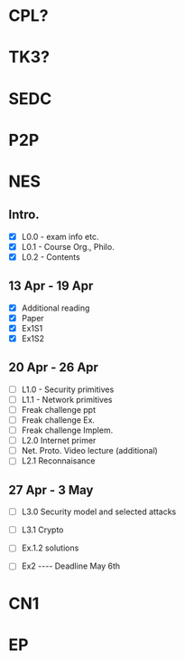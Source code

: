 CPL?
========================



TK3?
========================



SEDC
========================


P2P
========================



NES
========================

Intro.
-----
- [x] L0.0 - exam info etc.
- [x] L0.1 - Course Org., Philo.
- [x] L0.2 - Contents

13 Apr - 19 Apr
-----
- [x] Additional reading
- [x] Paper
- [x] Ex1S1
- [x] Ex1S2

20 Apr - 26 Apr
-----
- [ ] L1.0 - Security primitives
- [ ] L1.1 - Network primitives
- [ ] Freak challenge ppt
- [ ] Freak challenge Ex.
- [ ] Freak challenge Implem.
- [ ] L2.0 Internet primer
- [ ] Net. Proto. Video lecture (additional)
- [ ] L2.1 Reconnaisance

27 Apr - 3 May
-----
- [ ] L3.0 Security model and selected attacks
- [ ] L3.1 Crypto
- [ ] Ex.1.2 solutions
- [ ] Ex2 ---- Deadline May 6th



CN1
========================



EP
========================


